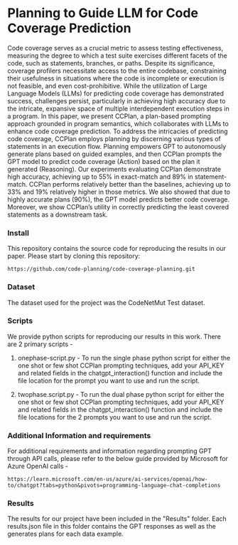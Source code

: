 # Planning to Guide LLM for Code Coverage Prediction
Code coverage serves as a crucial metric to assess testing effectiveness, measuring the degree to which a test suite exercises different facets of the code, such as statements, branches, or paths. Despite its significance, coverage profilers necessitate access to the entire codebase, constraining their usefulness in situations where the code is incomplete or execution is not feasible, and even cost-prohibitive. While the utilization of Large Language Models (LLMs) for predicting code coverage has demonstrated success, challenges persist, particularly in achieving high accuracy due to the intricate, expansive space of multiple interdependent execution steps in a program. In this paper, we present CCPlan, a plan-based prompting approach
grounded in program semantics, which collaborates with LLMs to enhance code coverage prediction. To address the intricacies of predicting code coverage, CCPlan employs planning by discerning various types of statements in an execution flow. Planning empowers GPT to autonomously generate plans based on guided examples, and then CCPlan prompts the GPT model to predict code coverage (Action) based on the plan it generated (Reasoning). Our experiments evaluating CCPlan demonstrate high accuracy, achieving up to 55% in exact-match and 89% in statement-match. CCPlan performs relatively better than the baselines, achieving up to 33% and 19% relatively higher in those metrics. We also showed that due to highly accurate plans (90%), the GPT model predicts better code coverage. Moreover, we show CCPlan’s utility in correctly predicting the least covered statements as a downstream task.

### Install
This repository contains the source code for reproducing the results in our paper. Please start by cloning this repository:
```
https://github.com/code-planning/code-coverage-planning.git
```

### Dataset
The dataset used for the project was the CodeNetMut Test dataset. 

### Scripts
We provide python scripts for reproducing our results in this work. There are 2 primary scripts - 
1. onephase-script.py - 
To run the single phase python script for either the one shot or few shot CCPlan prompting techniques, add your API_KEY and related fields in the chatgpt_interaction() function and include the file location for the prompt you want to use and run the script.

2. twophase.script.py - 
To run the dual phase python script for either the one shot or few shot CCPlan prompting techniques, add your API_KEY and related fields in the chatgpt_interaction() function and include the file locations for the 2 prompts  you want to use and run the script.

### Additional Information and requirements
For additional requirements and information regarding prompting GPT through API calls, please refer to the below guide provided by Microsoft for Azure OpenAI calls - 
```
https://learn.microsoft.com/en-us/azure/ai-services/openai/how-to/chatgpt?tabs=python&pivots=programming-language-chat-completions
```

### Results
The results for our project have been included in the "Results" folder. Each results.json file in this folder contains the GPT responses as well as the generates plans for each data example. 



